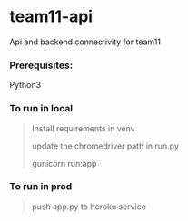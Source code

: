 # team11-api

Api and backend connectivity for team11
### Prerequisites:
Python3

### To run in local
>Install requirements in venv
>
>update the chromedriver path in run.py
>
>gunicorn run:app

### To run in prod
>
>push app.py to heroku service
